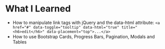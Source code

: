 # What I Learned

- How to manipulate link tags with jQuery and the data-html attribute: `<a href="#" data-toggle="tooltip" data-html="true" title="<h6>edit</h6>" data-placement="top">...</a>`
- How to use Bootstrap Cards, Progress Bars, Pagination, Modals and Tables